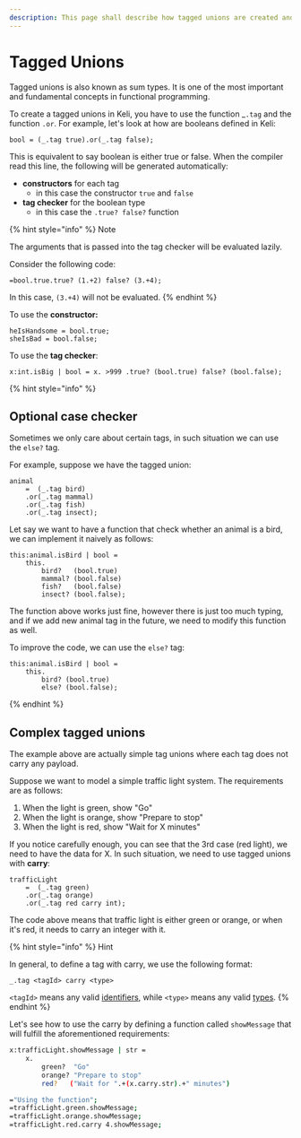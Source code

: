 ```yaml
---
description: This page shall describe how tagged unions are created and used in Keli.
---
```


# Tagged Unions

Tagged unions is also known as sum types. It is one of the most important and fundamental concepts in functional programming. 

To create a tagged unions in Keli, you have to use the function \_`.tag` and the function `.or`. For example, let's look at how are booleans defined in Keli:

```text
bool = (_.tag true).or(_.tag false);
```

This is equivalent to say boolean is either true or false. When the compiler read this line, the following will be generated automatically:

* **constructors** for each tag
  * in this case the constructor `true` and `false`
* **tag checker** for the boolean type
  * in this case the `.true? false?` function

{% hint style="info" %}
Note

The arguments that is passed into the tag checker will be evaluated lazily. 

Consider the following code:

```text
=bool.true.true? (1.+2) false? (3.+4);
```

In this case, `(3.+4)` will not be evaluated. 
{% endhint %}

To use the **constructor:**

```text
heIsHandsome = bool.true;
sheIsBad = bool.false;
```

To use the **tag checker**:

```text
x:int.isBig | bool = x. >999 .true? (bool.true) false? (bool.false);
```

{% hint style="info" %}
## Optional case checker

Sometimes we only care about certain tags, in such situation we can use the `else?` tag.  
  
For example, suppose we have the tagged union:

```text
animal 
    =  (_.tag bird)
    .or(_.tag mammal)
    .or(_.tag fish)
    .or(_.tag insect);
```

Let say we want to have a function that check whether an animal is a bird, we can implement it naively as follows:

```text
this:animal.isBird | bool =
    this.
        bird?   (bool.true)
        mammal? (bool.false)
        fish?   (bool.false)
        insect? (bool.false);
```

The function above works just fine, however there is just too much typing, and if we add new animal tag in the future, we need to modify this function as well. 

To improve the code, we can use the `else?` tag:

```text
this:animal.isBird | bool = 
    this.
        bird? (bool.true) 
        else? (bool.false);
```
{% endhint %}





## Complex tagged unions

The example above are actually simple tag unions where each tag does not carry any payload. 

Suppose we want to model a simple traffic light system. The requirements are as follows:

1. When the light is green, show "Go"
2. When the light is orange, show "Prepare to stop"
3. When the light is red, show "Wait for X minutes"

If you notice carefully enough, you can see that the 3rd case \(red light\),  we need to have the data for X. In such situation, we need to use tagged unions with **carry**:

```text
trafficLight 
    =  (_.tag green)
    .or(_.tag orange)
    .or(_.tag red carry int);
```

The code above means that traffic light is either green or orange, or when it's red, it needs to carry an integer with it.

{% hint style="info" %}
Hint

In general, to define a tag with carry, we use the following format:

```text
_.tag <tagId> carry <type>
```

`<tagId>` means any valid [identifiers](../syntax.md#identifiers), while `<type>` means any valid [types](types.md).
{% endhint %}

Let's see how to use the carry by defining a function called `showMessage` that will fulfill the aforementioned requirements:

```bash
x:trafficLight.showMessage | str = 
    x.
        green?  "Go"
        orange? "Prepare to stop"
        red?   ("Wait for ".+(x.carry.str).+" minutes")

="Using the function";
=trafficLight.green.showMessage;
=trafficLight.orange.showMessage;
=trafficLight.red.carry 4.showMessage;
```

## 

